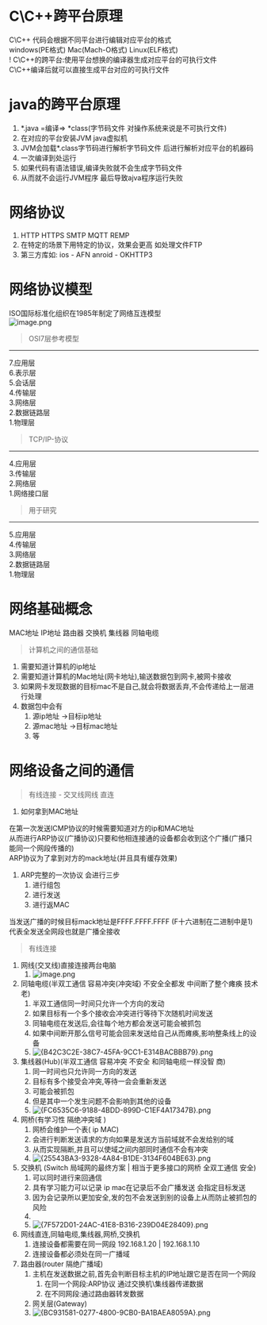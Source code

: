 <a name="HBjTz"></a>
# C\C++跨平台原理
C\C++ 代码会根据不同平台进行编辑对应平台的格式 <br />windows(PE格式)     Mac(Mach-O格式)     Linux(ELF格式)<br />! C\C++的跨平台:使用平台想换的编译器生成对应平台的可执行文件<br />C\C++编译后就可以直接生成平台对应的可执行文件
<a name="SKfjJ"></a>
# java的跨平台原理

1. *.java  =编译=>  *class(字节码文件 对操作系统来说是不可执行文件)
2. 在对应的平台安装JVM java虚拟机 
3. JVM会加载*.class字节码进行解析字节码文件 后进行解析对应平台的机器码
4. 一次编译到处运行
5. 如果代码有语法错误,编译失败就不会生成字节码文件 
6. 从而就不会运行JVM程序 最后导致ajva程序运行失败

 
<a name="LdODE"></a>
# 网络协议

1. HTTP HTTPS SMTP MQTT REMP
2. 在特定的场景下用特定的协议，效果会更高 如处理文件FTP
3. 第三方库如: ios - AFN anroid - OKHTTP3
<a name="osLQG"></a>
# 网络协议模型
ISO国际标准化组织在1985年制定了网络互连模型<br />![image.png](https://cdn.nlark.com/yuque/0/2024/png/26748482/1724833950209-623ff274-b2e4-42e4-865c-ece461e61c4b.png#averageHue=%23acaca7&clientId=u14d691d5-e12a-4&from=paste&height=487&id=uae0b7073&originHeight=487&originWidth=1275&originalType=binary&ratio=1&rotation=0&showTitle=false&size=270865&status=done&style=none&taskId=u4e722718-19de-4192-82d9-f812239b10d&title=&width=1275)
> OSI7层参考模型


---

7.应用层<br />6.表示层<br />5.会话层<br />4.传输层<br />3.网络层<br />2.数据链路层<br />1.物理层
> TCP/IP-协议


---

4.应用层<br />3.传输层<br />2.网络层<br />1.网络接口层

> 用于研究


---

5.应用层<br />4.传输层<br />3.网络层<br />2.数据链路层<br />1.物理层
<a name="rEqj3"></a>
# 网络基础概念
MAC地址 IP地址 路由器 交换机 集线器 同轴电缆

> 计算机之间的通信基础

1. 需要知道计算机的ip地址
2. 需要知道计算机的Mac地址(网卡地址),输送数据包到网卡,被网卡接收
3. 如果网卡发现数据的目标mac不是自己,就会将数据丢弃,不会传递给上一层进行处理
4. 数据包中会有
   1. 源ip地址 ->目标ip地址
   2. 源mac地址 ->目标mac地址
   3. 等
<a name="mkSl8"></a>
# 网络设备之间的通信
> 有线连接 - 交叉线网线  直连

1. 如何拿到MAC地址 

在第一次发送ICMP协议的时候需要知道对方的ip和MAC地址<br />从而进行ARP协议(广播协议)只要和他相连接通的设备都会收到这个广播(广播只能同一个网段传播的)<br />ARP协议为了拿到对方的mack地址(并且具有缓存效果)

   1. ARP完整的一次协议 会进行三步
      1. 进行组包
      2. 进行发送
      3. 进行返MAC

当发送广播的时候目标mack地址是FFFF.FFFF.FFFF (F十六进制在二进制中是1)代表全发送全网段也就是广播全接收
> 有线连接 

1. 网线(交叉线)直接连接两台电脑
   1. ![image.png](https://cdn.nlark.com/yuque/0/2024/png/26748482/1725293965432-a8acdec2-5c6b-49ac-a886-ea014dbb96dd.png#averageHue=%23c6c8a3&clientId=uf8233f50-d72e-4&from=paste&height=214&id=uc9233891&originHeight=321&originWidth=771&originalType=binary&ratio=1.5&rotation=0&showTitle=false&size=76903&status=done&style=none&taskId=ucd7a6ef6-4645-4d67-a8d8-ab25cdcceca&title=&width=514)
2. 同轴电缆(半双工通信 容易冲突(冲突域) 不安全全都发 中间断了整个瘫痪 技术老)
   1. 半双工通信同一时间只允许一个方向的发动
   2. 如果目标有一个多个接收会冲突进行等待下次随机时间发送
   3. 同轴电缆在发送后,会往每个地方都会发送可能会被抓包
   4. 如果中间断开那么信号可能会回来发送给自己从而瘫痪,影响整条线上的设备
   5. ![{B42C3C2E-38C7-45FA-9CC1-E314BACBBB79}.png](https://cdn.nlark.com/yuque/0/2024/png/26748482/1725285782659-024f38aa-7e7c-4b36-9e6f-cf15e1699f5b.png#averageHue=%23816f61&clientId=uf8233f50-d72e-4&from=paste&height=381&id=FTsHS&originHeight=572&originWidth=1286&originalType=binary&ratio=1.5&rotation=0&showTitle=false&size=308808&status=done&style=none&taskId=u3f2154fc-f8e4-4dd6-932b-72b2efed5bb&title=&width=857.3333333333334)
3. 集线器(Hub)(半双工通信 容易冲突 不安全 和同轴电缆一样没智 商)
   1. 同一时间也只允许同一方向的发送
   2. 目标有多个接受会冲突,等待一会会重新发送
   3. 可能会被抓包
   4. 但是其中一个发生问题不会影响到其他的设备
   5. ![{FC6535C6-9188-4BDD-899D-C1EF4A17347B}.png](https://cdn.nlark.com/yuque/0/2024/png/26748482/1725286068656-3617c005-2093-4ee1-a230-9587ee5cd69e.png#averageHue=%23bebcb2&clientId=uf8233f50-d72e-4&from=paste&height=397&id=uabfb544e&originHeight=595&originWidth=1292&originalType=binary&ratio=1.5&rotation=0&showTitle=false&size=363229&status=done&style=none&taskId=u4c055a67-e3d0-488f-b983-94204358e90&title=&width=861.3333333333334)
4. 网桥(有学习性 隔绝冲突域 )
   1. 网桥会维护一个表( ip MAC)
   2. 会进行判断发送请求的方向如果是发送方当前域就不会发给别的域
   3. 从而实现隔断,并且可以使域之间内部同时通信不会有冲突 
   4. ![{25543BA3-9328-4A84-B1DE-3134F604BE63}.png](https://cdn.nlark.com/yuque/0/2024/png/26748482/1725288182392-a3cc4683-da1c-427d-badb-b08eacbe0bd6.png#averageHue=%23bdbfb5&clientId=uf8233f50-d72e-4&from=paste&height=335&id=u3f833450&originHeight=503&originWidth=1222&originalType=binary&ratio=1.5&rotation=0&showTitle=false&size=246915&status=done&style=none&taskId=u38f906a2-0f66-4997-aff6-b4b9608fa3c&title=&width=814.6666666666666)
5. 交换机 (Switch 局域网的最终方案 | 相当于更多接口的网桥 全双工通信 安全)
   1. 可以同时进行来回通信
   2. 具有学习能力可以记录 ip mac在记录后不会广播发送 会指定目标发送
   3. 因为会记录所以更加安全,发的包不会发送到别的设备上从而防止被抓包的风险
   4. <br />
   5. ![{7F572D01-24AC-41E8-B316-239D04E28409}.png](https://cdn.nlark.com/yuque/0/2024/png/26748482/1725293535474-bf527450-f04d-4e05-a6b9-5c2a7835204a.png#averageHue=%23f8f8f8&clientId=uf8233f50-d72e-4&from=paste&height=430&id=u094953bd&originHeight=645&originWidth=1325&originalType=binary&ratio=1.5&rotation=0&showTitle=false&size=236162&status=done&style=none&taskId=uf04a0974-71c8-46a2-b328-423b9da0ef7&title=&width=883.3333333333334)
6. 网线直连,同轴电缆,集线器,网桥,交换机
   1. 连接设备都需要在同一网段 	192.168.1.20 | 192.168.1.10   
   2. 连接设备都必须处在同一广播域
7. 路由器(router 隔绝广播域)
   1. 主机在发送数据之前,首先会判断目标主机的IP地址跟它是否在同一个网段
      1. 在同一个网段:ARP协议 通过交换机\集线器传递数据
      2. 在不同网段:通过路由器转发数据
   2. 网关层(Gateway)
   3.    ![{BC931581-0277-4800-9CB0-BA1BAEA8059A}.png](https://cdn.nlark.com/yuque/0/2024/png/26748482/1725293851042-3fa6cdf0-206f-448e-9963-14d3cccd7094.png#averageHue=%23fcfcfb&clientId=uf8233f50-d72e-4&from=paste&height=420&id=u2e4331e4&originHeight=630&originWidth=1402&originalType=binary&ratio=1.5&rotation=0&showTitle=false&size=335072&status=done&style=none&taskId=u9dded7db-1192-4242-8c52-16fc7c16093&title=&width=934.6666666666666)
